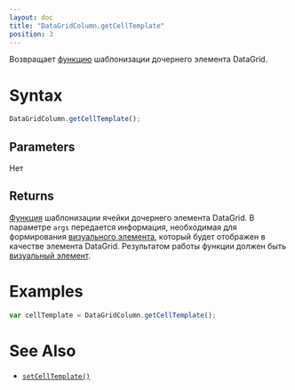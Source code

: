 ```yaml
---
layout: doc
title: "DataGridColumn.getCellTemplate"
position: 3
---
```


Возвращает [функцию](../../../../Core/Script/) шаблонизации дочернего элемента DataGrid.

# Syntax

```js
DataGridColumn.getCellTemplate();
```

## Parameters

Нет

## Returns

[Функция](../../../../Core/Script/) шаблонизации ячейки дочернего элемента DataGrid. В параметре `args` передается информация, необходимая для формирования [визуального элемента](../../../../Core/Elements/Element/), который будет отображен в качестве элемента DataGrid. Результатом работы функции должен быть [визуальный элемент](../../../../Core/Elements/Element/).

# Examples

```js
var cellTemplate = DataGridColumn.getCellTemplate();
```

# See Also

* [`setCellTemplate()`](../DataGridColumn.setCellTemplate/)
